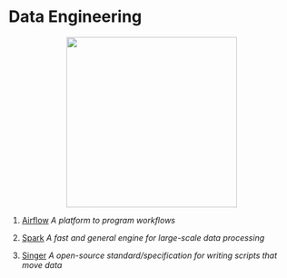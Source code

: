 # Data Engineering

<p align="center">
  <img src="https://miro.medium.com/max/3840/0*hmFg5WnkeqLcRLjA.jpg" height="300px">
</p>

1. [Airflow](https://github.com/vanessaaleung/DS-notes/tree/master/data-engineering/airflow)
_A platform to program workflows_

2. [Spark](https://github.com/vanessaaleung/DS-notes/tree/master/data-engineering/spark)
_A fast and general engine for large-scale data processing_

3.  [Singer](https://github.com/vanessaaleung/DS-notes/tree/master/data-engineering/singer)
_A open-source standard/specification for writing scripts that move data_
